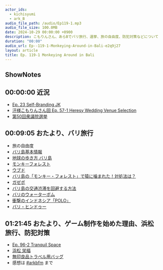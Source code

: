 ```yaml
---
actor_ids:
  - kichisyumi
  - ark_B
audio_file_path: /audio/Ep119-1.mp3
audio_file_size: 100.0MB
date: 2024-10-29 00:00:00 +0900
description: こもりんさん、あらBでバリ旅行、選挙、旅の自由度、防犯対策などについて話しました。
duration: "00:00"
audio_url: Ep--119-1-Monkeying-Around-in-Bali-e2q9j27
layout: article
title: Ep. 119-1 Monkeying Around in Bali
---
```


## ShowNotes

## 00:00:00 近況

* [Ep. 23 Self-Branding JK](https://www.arkbfm.com/)
* [汗様こもりんさん回 Ep. 57-1 Heresy Wedding Venue Selection](https://www.arkbfm.com/)
* [第50回衆議院選挙](https://shugiin.go2senkyo.com/50/)

## 00:09:05 おたより、バリ旅行
* 旅の自由度
* [バリ島基本情報](https://www.tour.ne.jp/w_guide/ID/DPS/info/)
* [地球の歩き方 バリ島](https://amzn.to/3YKpwNl)
* [モンキーフォレスト](https://bali-oh.com/blogbali/blog1/2020/12/002717.html)
* [ウブド](https://www.jtb.co.jp/kaigai_guide/report/ID/2014/10/ubud-sightseeing.html)
* [バリ島の「モンキー・フォレスト」で猿に噛まれた！対処法は？](https://mashmelog.com/bali_monkey-bite/)
* [ガゼボ](https://ja.wikipedia.org/wiki/%E3%82%AC%E3%82%BC%E3%83%9C)
* [バリ島の交通渋滞を回避する方法](https://note.com/iefuku_fudosan/n/nec25815cc260)
* [バリのウォーターボム](https://www.klook.com/ja/blog/waterbom-bali-guide/)
* [衝撃のインドネシア「POLO」](https://note.com/hancyo/n/n8b5581c1e402)
* [バリ・ヒンドゥー](https://ja.wikipedia.org/wiki/%E3%83%90%E3%83%AA%E3%83%BB%E3%83%92%E3%83%B3%E3%83%89%E3%82%A5%E3%83%BC)

## 01:21:45 おたより、ゲーム制作を始めた理由、浜松旅行、防犯対策

* [Ep. 96-2 Tranquil Space](https://www.arkbfm.com/episode/96-2)
* [浜松 栄福](https://tabelog.com/shizuoka/A2202/A220201/22003642/)
* [無印良品トラベル用バッグ](https://www.muji.com/jp/ja/store/cmdty/section/D00042)
* 感想は [#arkbfm](https://x.com/search?q=%23arkbfm&src=typed_query&f=live) まで